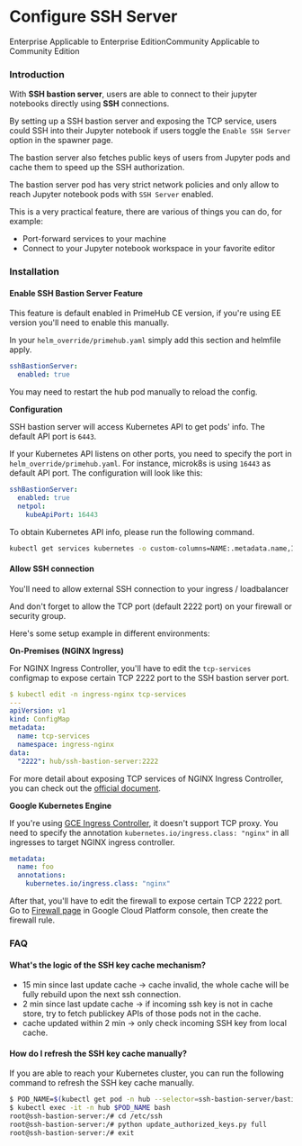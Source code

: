 # Configure SSH Server

Enterprise Applicable to Enterprise EditionCommunity Applicable to Community Edition

### Introduction

With **SSH bastion server**, users are able to connect to their jupyter notebooks directly using **SSH** connections.

By setting up a SSH bastion server and exposing the TCP service, users could SSH into their Jupyter notebook if users toggle the `Enable SSH Server` option in the spawner page.

The bastion server also fetches public keys of users from Jupyter pods and cache them to speed up the SSH authorization.

The bastion server pod has very strict network policies and only allow to reach Jupyter notebook pods with `SSH Server` enabled.

This is a very practical feature, there are various of things you can do, for example:

* Port-forward services to your machine
* Connect to your Jupyter notebook workspace in your favorite editor

### Installation

#### Enable SSH Bastion Server Feature

This feature is default enabled in PrimeHub CE version, if you're using EE version you'll need to enable this manually.

In your `helm_override/primehub.yaml` simply add this section and helmfile apply.

```yaml
sshBastionServer:
  enabled: true
```

You may need to restart the hub pod manually to reload the config.

**Configuration**

SSH bastion server will access Kubernetes API to get pods' info. The default API port is `6443`.

If your Kubernetes API listens on other ports, you need to specify the port in `helm_override/primehub.yaml`. For instance, microk8s is using `16443` as default API port. The configuration will look like this:

```yaml
sshBastionServer:
  enabled: true
  netpol:
    kubeApiPort: 16443
```

To obtain Kubernetes API info, please run the following command.

```bash
kubectl get services kubernetes -o custom-columns=NAME:.metadata.name,IP:.spec.clusterIP,PORT:.spec.ports[0].targetPort
```

#### Allow SSH connection

You'll need to allow external SSH connection to your ingress / loadbalancer

And don't forget to allow the TCP port (default 2222 port) on your firewall or security group.

Here's some setup example in different environments:

**On-Premises (NGINX Ingress)**

For NGINX Ingress Controller, you'll have to edit the `tcp-services` configmap to expose certain TCP 2222 port to the SSH bastion server port.

```yaml
$ kubectl edit -n ingress-nginx tcp-services
---
apiVersion: v1
kind: ConfigMap
metadata:
  name: tcp-services
  namespace: ingress-nginx
data:
  "2222": hub/ssh-bastion-server:2222
```

For more detail about exposing TCP services of NGINX Ingress Controller, you can check out the [official document](https://kubernetes.github.io/ingress-nginx/user-guide/exposing-tcp-udp-services/).

**Google Kubernetes Engine**

If you're using [GCE Ingress Controller](https://github.com/kubernetes/ingress-gce), it doesn't support TCP proxy. You need to specify the annotation `kubernetes.io/ingress.class: "nginx"` in all ingresses to target NGINX ingress controller.

```yaml
metadata:
  name: foo
  annotations:
    kubernetes.io/ingress.class: "nginx"
```

After that, you'll have to edit the firewall to expose certain TCP 2222 port. Go to [Firewall page](https://console.cloud.google.com/networking/firewalls/list) in Google Cloud Platform console, then create the firewall rule.

### FAQ

#### What's the logic of the SSH key cache mechanism?

* 15 min since last update cache → cache invalid, the whole cache will be fully rebuild upon the next ssh connection.
* 2 min since last update cache → if incoming ssh key is not in cache store, try to fetch publickey APIs of those pods not in the cache.
* cache updated within 2 min → only check incoming SSH key from local cache.

#### How do I refresh the SSH key cache manually?

If you are able to reach your Kubernetes cluster, you can run the following command to refresh the SSH key cache manually.

```bash
$ POD_NAME=$(kubectl get pod -n hub --selector=ssh-bastion-server/bastion=true -o jsonpath='{.items[*].metadata.name}')
$ kubectl exec -it -n hub $POD_NAME bash
root@ssh-bastion-server:/# cd /etc/ssh
root@ssh-bastion-server:/# python update_authorized_keys.py full
root@ssh-bastion-server:/# exit
```
